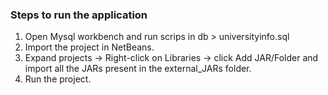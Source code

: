 ### Steps to run the application
  1. Open Mysql workbench and run scrips in db > universityinfo.sql
  3. Import the project in NetBeans.
  4. Expand projects -> Right-click on Libraries -> click Add JAR/Folder  and import all the JARs present in the external_JARs folder.
  5. Run the project. 
